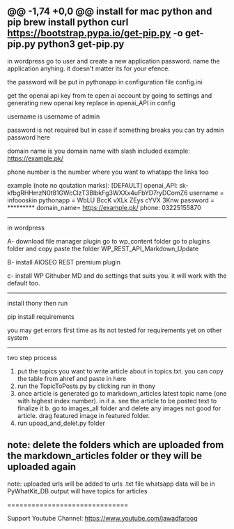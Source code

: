 @@ -1,74 +0,0 @@
install for mac
python and pip
brew install python
curl https://bootstrap.pypa.io/get-pip.py -o get-pip.py
python3 get-pip.py
---------------
in wordpress go to user and create a new application password. name the application anyhing. it doesn't matter its for your efence. 

the password will be put in pythonapp in  configuration file config.ini

get the openai api key from te open ai account by going to settings and generating new openai key
replace in openai_API in config

username  is username of admin

password is not required but in case if something breaks you can try admin password here

domain name is you domain name with slash included example: https://example.pk/

phone number is the number where you want to whatapp the links too


example (note no qoutation marks):
[DEFAULT]
openai_API: sk-kfbgRHHmzN0t81GWcClzT3BlbkFg3WXXx4uFbYD7ryDComZ6
username = infoooskin
pythonapp = WbLU BccK vXLk ZEys cYVX 3Knw
password = *********
domain_name= https://example.pk/
phone: 03225155870


-------------------------
in wordpress


A- download file manager plugin
go to wp_content folder
go to plugins folder
and copy paste the folder 
WP_REST_API_Markdown_Update


B- install AIOSEO REST premium plugin

c- install WP Githuber MD and do settings that suits you. it will work with the default too. 


----------------

install thony
then run 

pip install requirements

you may get errors first time as its not tested for requirements yet on other system

----------------------
two step process
1. put the topics you want to write article about in topics.txt. you can copy the table from ahref and paste in here
2. run the TopicToPosts.py by clicking run in thony
3. once article is generated go to markdown_articles latest topic name (one with highest index number). in it 
a. see the article to be posted text to finalize it
b. go to images_all folder and delete any images not good for article. drag featured image in featured folder.
4. run upoad_and_delet.py folder


note: delete the folders which are uploaded from the markdown_articles folder or they will be uploaded again
----------------

note:
uploaded urls will be added to urls .txt file 
whatsapp data will be in PyWhatKit_DB
output will have topics for articles


==============================

Support Youtube Channel: https://www.youtube.com/jawadfarooq
